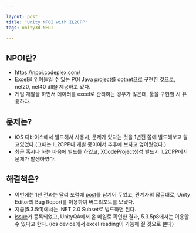 ```yaml
---

layout: post
title: 'Unity NPOI with IL2CPP'
tags: unity3d NPOI

---
```



## NPOI란?
* <https://npoi.codeplex.com/>
* Excel을 읽어들일 수 있는 POI Java project를 dotnet으로 구현한 것으로, net20, net40 dll을 제공하고 있다.
* 게임 개발을 하면서 데이터를 excel로 관리하는 경우가 많은데, 툴을 구현할 시 유용하다.


## 문제는?
* iOS 디바이스에서 빌드해서 사용시, 문제가 있다는 것을 1년전 쯤에 빌드해보고 알고있었다.(그때는 IL2CPP나 개발 중이여서 추후에 보자고 덮어뒀었다.)
* 최근 혹시나 하는 마음에 빌드를 하였고, XCodeProject생성 빌드시 IL2CPP에서 문제가 발생하였다.


## 해결책은?
* 이번에는 1년 전과는 달리 포럼에 [post](http://forum.unity3d.com/threads/il2cpp-build-error-unity5-3-5f1-personal-version.413861/)를 남기어 두었고, 관계자의 답글대로, Unity Editor의 Bug Report를 이용하여 버그리포트를 보냈다.
* 지금(5.3.5f1)에서는 .NET 2.0 Subset로 빌드하면 된다.
* [issue](https://issuetracker.unity3d.com/issues/ios-build-fails-with-net-2-dot-0-in-mscorlib-dot-dll)가 등록되었고, UnityQA에서 온 메일로 확인한 결과, 5.3.5p8에서는 이용할 수 있다고 한다. (ios device에서 excel reading이 가능해 질 것으로 본다)
